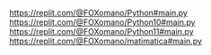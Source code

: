 https://replit.com/@FOXomano/Python#main.py
https://replit.com/@FOXomano/Python10#main.py
https://replit.com/@FOXomano/Python11#main.py
https://replit.com/@FOXomano/matimatica#main.py
